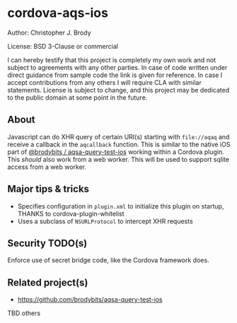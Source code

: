 # cordova-aqs-ios

Author: Christopher J. Brody

License: BSD 3-Clause or commercial

I can hereby testify that this project is completely my own work and not subject to agreements with any other parties.
In case of code written under direct guidance from sample code the link is given for reference.
In case I accept contributions from any others I will require CLA with similar statements.
License is subject to change, and this project may be dedicated to the public domain at some point in the future.

## About

Javascript can do XHR query of certain URI(s) starting with `file://aqaq` and receive a callback in the `aqcallback` function. This is similar to the native iOS part of [@brodybits / aqsa-query-test-ios](https://github.com/brodybits/aqsa-query-test-ios) working within a Cordova plugin. This *should* also work from a web worker. This will be used to support sqlite access from a web worker.

## Major tips & tricks

- Specifies configuration in `plugin.xml` to initialize this plugin on startup, THANKS to cordova-plugin-whitelist
- Uses a subclass of `NSURLProtocol` to intercept XHR requests

## Security TODO(s)

Enforce use of secret bridge code, like the Cordova framework does.

## Related project(s)

- https://github.com/brodybits/aqsa-query-test-ios

TBD others
